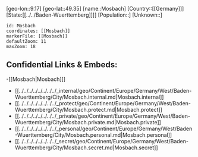 ﻿---
location: [49.35,9.17]
mapzoom: [7,12] 
mapmarker: city 
type: City
tags:
- geo/City


SpocWebEntityId: 32605
isDeleted: false
confidential: public

---
[geo-lon::9.17]
[geo-lat::49.35]
[name::Mosbach]
[Country::[[Germany]]]
[State:[[../../Baden-Wuerttemberg]]]]
[Population::]
[Unknown::]


```leaflet
id: Mosbach
coordinates: [[Mosbach]]
markerFile: [[Mosbach]]
defaultZoom: 11 
maxZoom: 18
```


## Confidential Links & Embeds: 
-[[Mosbach|Mosbach]]] 
- [[../../../../../../../../_internal/geo/Continent/Europe/Germany/West/Baden-Wuerttemberg/City/Mosbach.internal.md|Mosbach.internal]] 
- [[../../../../../../../../_protect/geo/Continent/Europe/Germany/West/Baden-Wuerttemberg/City/Mosbach.protect.md|Mosbach.protect]] 
- [[../../../../../../../../_private/geo/Continent/Europe/Germany/West/Baden-Wuerttemberg/City/Mosbach.private.md|Mosbach.private]] 
- [[../../../../../../../../_personal/geo/Continent/Europe/Germany/West/Baden-Wuerttemberg/City/Mosbach.personal.md|Mosbach.personal]] 
- [[../../../../../../../../_secret/geo/Continent/Europe/Germany/West/Baden-Wuerttemberg/City/Mosbach.secret.md|Mosbach.secret]] 

